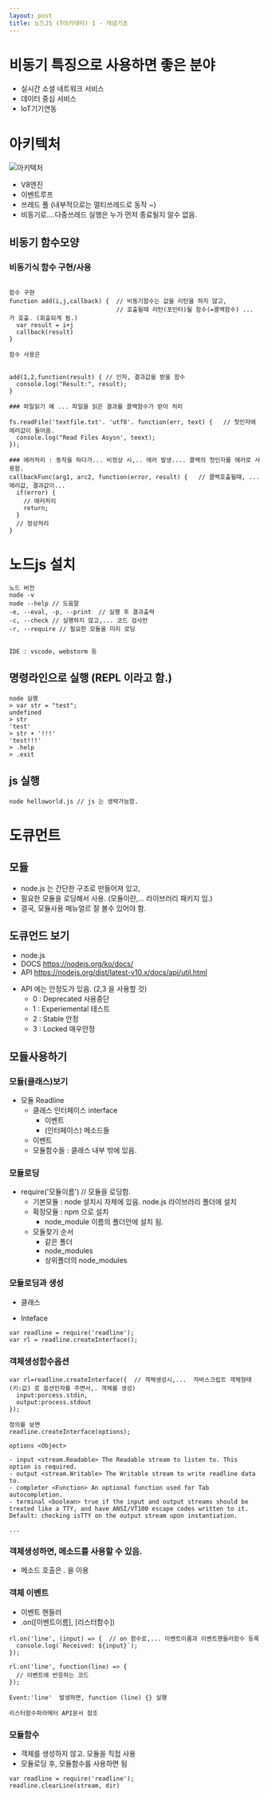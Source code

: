 ```yaml
---
layout: post
title: 노드JS (T아카데미) 1 - 개념기초
---
```


# 비동기 특징으로 사용하면 좋은 분야
- 실시간 소셜 네트워크 서비스
- 데이터 중심 서비스
- IoT기기연동

# 아키텍처

![아키텍처](https://raw.githubusercontent.com/goodplanner/goodplanner.github.io/master/_posts/nodejs/20181118130050.png)
- V8엔진
- 이벤트루프
- 쓰레드 풀 (내부적으로는 멀티쓰레드로 동작 ~)
- 비동기로....다중쓰레드 실행은 누가 먼저 종료될지 알수 없음. 

## 비동기 함수모양

### 비동기식 함수 구현/사용 
<pre><code>
함수 구현
function add(i,j,callback) {  // 비동기함수는 값을 리턴을 하지 않고, 
                              // 호출될때 리턴(포인터)될 함수(=콜백함수) ... 가 호출. (회출되게 됨.)
  var result = i+j
  callback(result)
}
</code></pre> 

```
함수 사용은


add(1,2,function(result) { // 인자, 결과값을 받을 함수
  console.log("Result:", result);
}

### 파일읽기 예 ... 파일을 읽은 결과를 콜백함수가 받아 처리

fs.readFile('textfile.txt'. 'utf8'. function(err, text) {   // 첫인자에 에러값이 들어옴.
  console.log("Read Files Asysn', teext);
});

### 에러처리 : 동작을 하다가... 비정상 시,.. 에러 발생.... 콜백의 첫인자를 에러로 사용함.
callbackFunc(arg1, arc2, function(error, result) {   // 콜백호출될때, ... 에러값, 결과값이...
  if(error) {
    // 에러처리
    return;
  }
  // 정상처리
}
```

# 노드js 설치
```
노드 버전
node -v
node --help // 도움말
-e, --eval, -p, --print  // 실행 후 결과출력
-c, --check // 실행하지 않고,... 코드 검사만
-r, --require // 필요한 모듈을 미리 로딩


IDE : vscode, webstorm 등

```

## 명령라인으로 실행 (REPL 이라고 함.)
```
node 실행
> var str = "test";
undefined
> str
'test'
> str + '!!!'
'test!!!'
> .help
> .exit
```

## js 실행
```
node helloworld.js // js 는 생략가능함.

```

# 도큐먼트

## 모듈
- node.js 는 간단한 구조로 만들어져 있고,
- 필요한 모듈을 로딩해서 사용. (모듈이란,... 라이브러리 패키지 임.)
- 결국, 모듈사용 메뉴얼르 잘 볼수 있어야 함.

## 도큐먼드 보기
- node.js
- DOCS https://nodejs.org/ko/docs/
- API https://nodejs.org/dist/latest-v10.x/docs/api/util.html
* API 에는 안정도가 있음. (2,3 을 사용할 것)
  - 0 : Deprecated 사용중단
  - 1 : Experiemental 테스트
  - 2 : Stable 안정
  - 3 : Locked 매우안정 
  
## 모듈사용하기 
### 모듈(클래스)보기
* 모듈 Readline
  - 클래스 인터페이스 interface    
    + 이벤트 
    + (인터페이스) 메소드들
  - 이벤트
  - 모듈함수들 : 클래스 내부 밖에 있음.
### 모듈로딩
* require('모듈이름') // 모듈을 로딩함.
  - 기본모듈 : node 설치시 자체에 있음. node.js 라이브러리 폴더에 설치
  - 확장모듈 : npm 으로 설치    
    + node_module 이름의 폴더안에 설치 됨.
  - 모듈찾기 순서
    + 같은 폴더
    + node_modules
    + 상위폴더의 node_modules
### 모듈로딩과 생성
- 클래스
 + Inteface
```
var readline = require('readline');
var rl = readline.createInterface();
```
### 객체생성함수옵션
```
var rl=readline.createInterface({  // 객체생성시,...  자바스크립트 객체형태(키:값) 로 옵션인자를 주면서,. 객체를 생성)
  input:porcess.stdin, 
  output:process.stdout
});

정의를 보면
readline.createInterface(options);

options <Object>

- input <stream.Readable> The Readable stream to listen to. This option is required.
- output <stream.Writable> The Writable stream to write readline data to.
- completer <Function> An optional function used for Tab autocompletion.
- terminal <boolean> true if the input and output streams should be treated like a TTY, and have ANSI/VT100 escape codes written to it. Default: checking isTTY on the output stream upon instantiation.

...

```
### 객체생성하면, 메소드를 사용할 수 있음.
- 메소드 호출은 . 을 이용

### 객체 이벤트
* 이벤트 핸들러
* .on([이벤트이름], [리스터함수])
```
rl.on('line', (input) => {  // on 함수로,... 이벤트이름과 이벤트핸들러함수 등록
  console.log(`Received: ${input}`);
});

rl.on('line', function(line) => {
  // 이벤트에 반응하는 코드
});

Event:'line'  발생하면, function (line) {} 실행

리스터함수파라메터 API문서 참조
```

### 모듈함수
* 객체를 생성하지 않고. 모듈을 직접 사용
* 모듈로딩 후, 모듈함수를 사용하면 됨
```
var readline = require('readline');
readline.clearLine(stream, dir)
```






    
    







